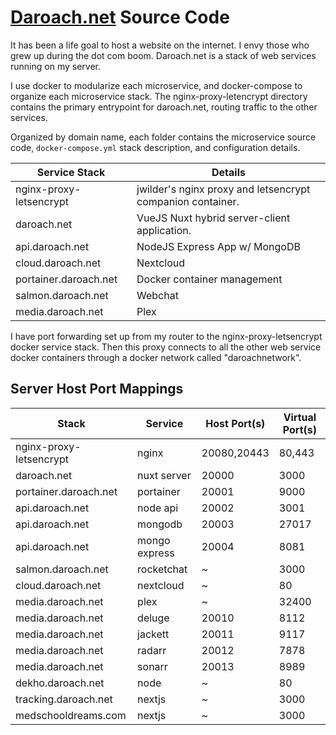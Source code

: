 # [Daroach.net](https://daroach.net) Source Code

It has been a life goal to host a website on the internet. I envy those who grew up during the dot com boom. Daroach.net is a stack of web services running on my server.

I use docker to modularize each microservice, and docker-compose to organize each microservice stack. The nginx-proxy-letencrypt directory contains the primary entrypoint for daroach.net, routing traffic to the other services.

Organized by domain name, each folder contains the microservice source code, `docker-compose.yml` stack description, and configuration details.

| Service Stack           | Details                                                    |
| ----------------------- | ---------------------------------------------------------- |
| nginx-proxy-letsencrypt | jwilder's nginx proxy and letsencrypt companion container. |
| daroach.net             | VueJS Nuxt hybrid server-client application.               |
| api.daroach.net         | NodeJS Express App w/ MongoDB                              |
| cloud.daroach.net       | Nextcloud                                                  |
| portainer.daroach.net   | Docker container management                                |
| salmon.daroach.net      | Webchat                                                    |
| media.daroach.net       | Plex                                                       |

I have port forwarding set up from my router to the nginx-proxy-letsencrypt docker service stack. Then this proxy connects to all the other web service docker containers through a docker network called "daroachnetwork".

## Server Host Port Mappings

| Stack                   | Service       | Host Port(s) | Virtual Port(s) |
|-------------------------|---------------|--------------|-----------------|
| nginx-proxy-letsencrypt | nginx         | 20080,20443  | 80,443          |
| daroach.net             | nuxt server   | 20000        | 3000            |
| portainer.daroach.net   | portainer     | 20001        | 9000            |
| api.daroach.net         | node api      | 20002        | 3001            |
| api.daroach.net         | mongodb       | 20003        | 27017           |
| api.daroach.net         | mongo express | 20004        | 8081            |
| salmon.daroach.net      | rocketchat    | ~            | 3000            |
| cloud.daroach.net       | nextcloud     | ~            | 80              |
| media.daroach.net       | plex          | ~            | 32400           |
| media.daroach.net       | deluge        | 20010        | 8112            |
| media.daroach.net       | jackett       | 20011        | 9117            |
| media.daroach.net       | radarr        | 20012        | 7878            |
| media.daroach.net       | sonarr        | 20013        | 8989            |
| dekho.daroach.net       | node          | ~            | 80              |
| tracking.daroach.net    | nextjs        | ~            | 3000            |
| medschooldreams.com     | nextjs        | ~            | 3000            |
